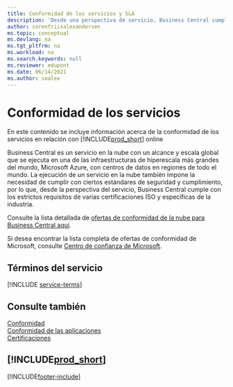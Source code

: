 ```yaml
---
title: Conformidad de los servicios y SLA
description: 'Desde una perspectiva de servicio, Business Central cumple con los estrictos requisitos y el cumplimiento de SLA en varias certificaciones ISO y específicas de la industria.'
author: sorenfriisalexandersen
ms.topic: conceptual
ms.devlang: na
ms.tgt_pltfrm: na
ms.workload: na
ms.search.keywords: null
ms.reviewer: edupont
ms.date: 06/14/2021
ms.author: soalex
---
```

# <a name="service-compliance"></a><a name="service-compliance"></a><a name="service-compliance"></a><a name="service-compliance"></a>Conformidad de los servicios

En este contenido se incluye información acerca de la conformidad de los servicios en relación con [!INCLUDE[prod_short](../includes/prod_short.md)] online  

Business Central es un servicio en la nube con un alcance y escala global que se ejecuta en una de las infraestructuras de hiperescala más grandes del mundo, Microsoft Azure, con centros de datos en regiones de todo el mundo. La ejecución de un servicio en la nube también impone la necesidad de cumplir con ciertos estándares de seguridad y cumplimiento, por lo que, desde la perspectiva del servicio, Business Central cumple con los estrictos requisitos de varias certificaciones ISO y específicas de la industria.

Consulte la lista detallada de [ofertas de conformidad de la nube para Business Central aquí](https://aka.ms/d365-compliance-list).

Si desea encontrar la lista completa de ofertas de conformidad de Microsoft, consulte [Centro de confianza de Microsoft](https://www.microsoft.com/trustcenter/compliance/complianceofferings).

## <a name="service-terms"></a><a name="service-terms"></a><a name="service-terms"></a><a name="service-terms"></a>Términos del servicio

[!INCLUDE [service-terms](../includes/service-terms.md)]

## <a name="see-also"></a><a name="see-also"></a><a name="see-also"></a><a name="see-also"></a>Consulte también

[Conformidad](compliance-overview.md)  
[Conformidad de las aplicaciones](compliance-application-compliance.md)  
[Certificaciones](compliance-certifications.md)  

## [!INCLUDE[prod_short](../includes/free_trial_md.md)]


[!INCLUDE[footer-include](../includes/footer-banner.md)]
